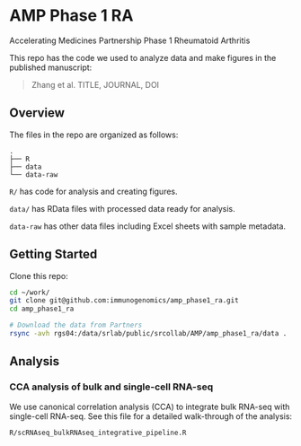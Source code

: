 # AMP Phase 1 RA

Accelerating Medicines Partnership Phase 1 Rheumatoid Arthritis

This repo has the code we used to analyze data and make figures in the
published manuscript:

> Zhang et al. TITLE, JOURNAL, DOI

## Overview

The files in the repo are organized as follows:

    .
    ├── R
    ├── data
    └── data-raw

`R/` has code for analysis and creating figures.

`data/` has RData files with processed data ready for analysis.

`data-raw` has other data files including Excel sheets with sample metadata.

## Getting Started

Clone this repo:

```bash
cd ~/work/
git clone git@github.com:immunogenomics/amp_phase1_ra.git
cd amp_phase1_ra

# Download the data from Partners
rsync -avh rgs04:/data/srlab/public/srcollab/AMP/amp_phase1_ra/data .
```

## Analysis

### CCA analysis of bulk and single-cell RNA-seq

We use canonical correlation analysis (CCA) to integrate bulk RNA-seq with
single-cell RNA-seq. See this file for a detailed walk-through of the analysis:

    R/scRNAseq_bulkRNAseq_integrative_pipeline.R

